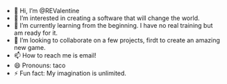 - 👋 Hi, I’m @REValentine
- 👀 I’m interested in creating a software that will change the world.
- 🌱 I’m currently learning from the beginning.  I have no real training but am ready for it.
- 💞️ I’m looking to collaborate on a few projects, firdt to create an amazing new game.
- 📫 How to reach me is email!
- 😄 Pronouns: taco
- ⚡ Fun fact: My imagination is unlimited.

<!---
REValentine/REValentine is a ✨ special ✨ repository because its `README.md` (this file) appears on your GitHub profile.
You can click the Preview link to take a look at your changes.
--->
